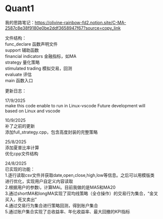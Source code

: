 # Quant1
我的思路笔记：https://olivine-rainbow-fd2.notion.site/C-MA-2587c8e38f9180e0be2ddf3658947f67?source=copy_link  

文件结构：  
func_declare 函数声明文件  
support 辅助函数  
financial indicators 金融指标，如MA  
strategy 量化策略  
stimulated trading 模拟交易，回测  
evaluate 评估  
main 函数入口  

  
更新日志：  

17/9/2025  
make this code enable to run in Linux-vscode
Future development will based on Linux and vscode  

10/9/2025  
补了之前的更新  
添加full_strategy.cpp，包含高度封装的完整策略  
  
25/8/2025  
添加夏普比率计算  
优化cpp文件结构

  
24/8/2025  
已实现的功能：  
1.逐行读取csv文件并获取date,open,close,high,low等信息。之后可以用模版类进行优化，实现用户自定义内容读取  
2.根据用户的参数i，计算MAi。目前我做的是MA5和MA20  
3.通过shortMA和longMA实现了双均线策略（全仓操作）的交易行为集合，“金叉买入，死叉卖出”  
4.通过交易行为集合进行策略回测，得到账户集合  
5.通过账户集合实现了总收益率、年化收益率、最大回撤的KPI指标
